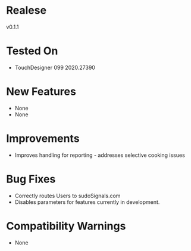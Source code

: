 # Realese
v0.1.1

# Tested On
* TouchDesigner 099 2020.27390

# New Features
* None
* None

# Improvements
* Improves handling for reporting - addresses selective cooking issues

# Bug Fixes
* Correctly routes Users to sudoSignals.com
* Disables parameters for features currently in development.

# Compatibility Warnings
* None